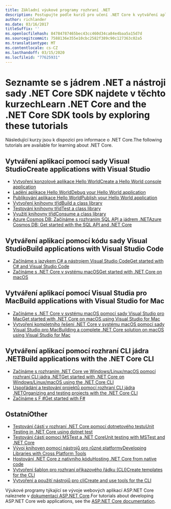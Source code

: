 ```yaml
---
title: Základní výukové programy rozhraní .NET
description: Postupujte podle kurzů pro učení .NET Core k vytváření aplikací a knihoven na Macu, Linuxu a Windows.
author: richlander
ms.date: 03/16/2017
titleSuffix: ''
ms.openlocfilehash: 84784787465bec43cc460d34ca84e4baa5a15d7d
ms.sourcegitcommit: 7588136e355e10cbc2582f389c90c127363c02a5
ms.translationtype: MT
ms.contentlocale: cs-CZ
ms.lasthandoff: 03/15/2020
ms.locfileid: "77625931"
---
```

# <a name="learn-net-core-and-the-net-core-sdk-tools-by-exploring-these-tutorials"></a><span data-ttu-id="db9ae-103">Seznamte se s jádrem .NET a nástroji sady .NET Core SDK najdete v těchto kurzech</span><span class="sxs-lookup"><span data-stu-id="db9ae-103">Learn .NET Core and the .NET Core SDK tools by exploring these tutorials</span></span>

<span data-ttu-id="db9ae-104">Následující kurzy jsou k dispozici pro informace o .NET Core.</span><span class="sxs-lookup"><span data-stu-id="db9ae-104">The following tutorials are available for learning about .NET Core.</span></span>

## <a name="create-applications-with-visual-studio"></a><span data-ttu-id="db9ae-105">Vytváření aplikací pomocí sady Visual Studio</span><span class="sxs-lookup"><span data-stu-id="db9ae-105">Create applications with Visual Studio</span></span>

- [<span data-ttu-id="db9ae-106">Vytvoření konzolové aplikace Hello World</span><span class="sxs-lookup"><span data-stu-id="db9ae-106">Create a Hello World console application</span></span>](with-visual-studio.md)
- [<span data-ttu-id="db9ae-107">Ladění aplikace Hello World</span><span class="sxs-lookup"><span data-stu-id="db9ae-107">Debug your Hello World application</span></span>](debugging-with-visual-studio.md)
- [<span data-ttu-id="db9ae-108">Publikování aplikace Hello World</span><span class="sxs-lookup"><span data-stu-id="db9ae-108">Publish your Hello World application</span></span>](publishing-with-visual-studio.md)
- [<span data-ttu-id="db9ae-109">Vytvoření knihovny tříd</span><span class="sxs-lookup"><span data-stu-id="db9ae-109">Build a class library</span></span>](library-with-visual-studio.md)
- [<span data-ttu-id="db9ae-110">Testování knihovny tříd</span><span class="sxs-lookup"><span data-stu-id="db9ae-110">Test a class library</span></span>](testing-library-with-visual-studio.md)
- [<span data-ttu-id="db9ae-111">Využití knihovny tříd</span><span class="sxs-lookup"><span data-stu-id="db9ae-111">Consume a class library</span></span>](consuming-library-with-visual-studio.md)
- [<span data-ttu-id="db9ae-112">Azure Cosmos DB: Začínáme s rozhraním SQL API a jádrem .NET</span><span class="sxs-lookup"><span data-stu-id="db9ae-112">Azure Cosmos DB: Get started with the SQL API and .NET Core</span></span>](/azure/cosmos-db/sql-api-dotnetcore-get-started)

## <a name="build-applications-with-visual-studio-code"></a><span data-ttu-id="db9ae-113">Vytváření aplikací pomocí kódu sady Visual Studio</span><span class="sxs-lookup"><span data-stu-id="db9ae-113">Build applications with Visual Studio Code</span></span>

- [<span data-ttu-id="db9ae-114">Začínáme s jazykem C# a nástrojem Visual Studio Code</span><span class="sxs-lookup"><span data-stu-id="db9ae-114">Get started with C# and Visual Studio Code</span></span>](with-visual-studio-code.md)
- [<span data-ttu-id="db9ae-115">Začínáme s .NET Core v systému macOS</span><span class="sxs-lookup"><span data-stu-id="db9ae-115">Get started with .NET Core on macOS</span></span>](using-on-macos.md)

## <a name="build-applications-with-visual-studio-for-mac"></a><span data-ttu-id="db9ae-116">Vytváření aplikací pomocí Visual Studia pro Mac</span><span class="sxs-lookup"><span data-stu-id="db9ae-116">Build applications with Visual Studio for Mac</span></span>

- [<span data-ttu-id="db9ae-117">Začínáme s .NET Core v systému macOS pomocí sady Visual Studio pro Mac</span><span class="sxs-lookup"><span data-stu-id="db9ae-117">Get started with .NET Core on macOS using Visual Studio for Mac</span></span>](using-on-mac-vs.md)
- [<span data-ttu-id="db9ae-118">Vytvoření kompletního řešení .NET Core v systému macOS pomocí sady Visual Studio pro Mac</span><span class="sxs-lookup"><span data-stu-id="db9ae-118">Building a complete .NET Core solution on macOS using Visual Studio for Mac</span></span>](using-on-mac-vs-full-solution.md)

## <a name="build-applications-with-the-net-core-cli"></a><span data-ttu-id="db9ae-119">Vytváření aplikací pomocí rozhraní CLI jádra .NET</span><span class="sxs-lookup"><span data-stu-id="db9ae-119">Build applications with the .NET Core CLI</span></span>

- [<span data-ttu-id="db9ae-120">Začínáme s rozhraním .NET Core ve Windows/Linux/macOS pomocí rozhraní CLI jádra .NET</span><span class="sxs-lookup"><span data-stu-id="db9ae-120">Get started with .NET Core on Windows/Linux/macOS using the .NET Core CLI</span></span>](cli-create-console-app.md)
- [<span data-ttu-id="db9ae-121">Uspořádání a testování projektů pomocí rozhraní CLI jádra .NET</span><span class="sxs-lookup"><span data-stu-id="db9ae-121">Organizing and testing projects with the .NET Core CLI</span></span>](testing-with-cli.md)
- [<span data-ttu-id="db9ae-122">Začínáme s F #</span><span class="sxs-lookup"><span data-stu-id="db9ae-122">Get started with F#</span></span>](../../fsharp/get-started/get-started-command-line.md)

## <a name="other"></a><span data-ttu-id="db9ae-123">Ostatní</span><span class="sxs-lookup"><span data-stu-id="db9ae-123">Other</span></span>

- [<span data-ttu-id="db9ae-124">Testování částí v rozhraní .NET Core pomocí dotnetového testu</span><span class="sxs-lookup"><span data-stu-id="db9ae-124">Unit Testing in .NET Core using dotnet test</span></span>](../testing/unit-testing-with-dotnet-test.md)
- [<span data-ttu-id="db9ae-125">Testování částí pomocí MSTest a .NET Core</span><span class="sxs-lookup"><span data-stu-id="db9ae-125">Unit testing with MSTest and .NET Core</span></span>](../testing/unit-testing-with-mstest.md)
- [<span data-ttu-id="db9ae-126">Vývoj knihoven pomocí nástrojů pro různé platformy</span><span class="sxs-lookup"><span data-stu-id="db9ae-126">Developing Libraries with Cross Platform Tools</span></span>](libraries.md)
- [<span data-ttu-id="db9ae-127">Hostování .NET Core z nativního kódu</span><span class="sxs-lookup"><span data-stu-id="db9ae-127">Hosting .NET Core from native code</span></span>](netcore-hosting.md)
- [<span data-ttu-id="db9ae-128">Vytvoření šablon pro rozhraní příkazového řádku (CLI)</span><span class="sxs-lookup"><span data-stu-id="db9ae-128">Create templates for the CLI</span></span>](cli-templates-create-item-template.md)
- [<span data-ttu-id="db9ae-129">Vytvoření a použití nástrojů pro cli</span><span class="sxs-lookup"><span data-stu-id="db9ae-129">Create and use tools for the CLI</span></span>](../tools/global-tools-how-to-create.md)

<span data-ttu-id="db9ae-130">Výukové programy týkající se vývoje webových aplikací ASP.NET Core naleznete v [dokumentaci ASP.NET Core](/aspnet/core/).</span><span class="sxs-lookup"><span data-stu-id="db9ae-130">For tutorials about developing ASP.NET Core web applications, see the [ASP.NET Core documentation](/aspnet/core/).</span></span>

